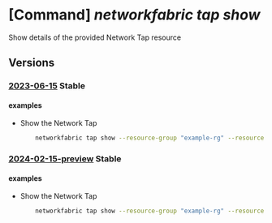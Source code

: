 # [Command] _networkfabric tap show_

Show details of the provided Network Tap resource

## Versions

### [2023-06-15](/Resources/mgmt-plane/L3N1YnNjcmlwdGlvbnMve30vcmVzb3VyY2Vncm91cHMve30vcHJvdmlkZXJzL21pY3Jvc29mdC5tYW5hZ2VkbmV0d29ya2ZhYnJpYy9uZXR3b3JrdGFwcy97fQ==/2023-06-15.xml) **Stable**

<!-- mgmt-plane /subscriptions/{}/resourcegroups/{}/providers/microsoft.managednetworkfabric/networktaps/{} 2023-06-15 -->

#### examples

- Show the Network Tap
    ```bash
        networkfabric tap show --resource-group "example-rg" --resource-name "example-networktap"
    ```

### [2024-02-15-preview](/Resources/mgmt-plane/L3N1YnNjcmlwdGlvbnMve30vcmVzb3VyY2Vncm91cHMve30vcHJvdmlkZXJzL21pY3Jvc29mdC5tYW5hZ2VkbmV0d29ya2ZhYnJpYy9uZXR3b3JrdGFwcy97fQ==/2024-02-15-preview.xml) **Stable**

<!-- mgmt-plane /subscriptions/{}/resourcegroups/{}/providers/microsoft.managednetworkfabric/networktaps/{} 2024-02-15-preview -->

#### examples

- Show the Network Tap
    ```bash
        networkfabric tap show --resource-group "example-rg" --resource-name "example-networktap"
    ```
